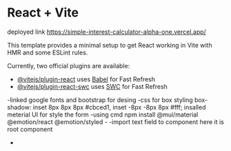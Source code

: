 # React + Vite
deployed link
https://simple-interest-calculator-alpha-one.vercel.app/

This template provides a minimal setup to get React working in Vite with HMR and some ESLint rules.

Currently, two official plugins are available:

- [@vitejs/plugin-react](https://github.com/vitejs/vite-plugin-react/blob/main/packages/plugin-react/README.md) uses [Babel](https://babeljs.io/) for Fast Refresh
- [@vitejs/plugin-react-swc](https://github.com/vitejs/vite-plugin-react-swc) uses [SWC](https://swc.rs/) for Fast Refresh

<!-- //what done inside my project  -->
<!-- basic designing -->
-linked google fonts and bootstrap for desing 
-css for box styling
     box-shadow: inset  8px  8px 8px #cbced1,
                 inset -8px -8px 8px #fff;
insalled meterial UI for style the form 
-using cmd npm install @mui/material @emotion/react @emotion/styled
-<TextField id="outlined-basic" label="Outlined" variant="outlined" />
-import text field to component here it is root component
<!-- state to store data -->
-


